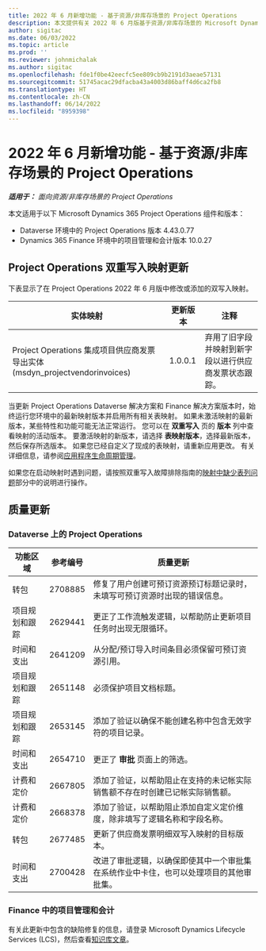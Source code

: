 ```yaml
---
title: 2022 年 6 月新增功能 - 基于资源/非库存场景的 Project Operations
description: 本文提供有关 2022 年 6 月版基于资源/非库存场景的 Microsoft Dynamics 365 Project Operations 中可用的质量更新的信息。
author: sigitac
ms.date: 06/03/2022
ms.topic: article
ms.prod: ''
ms.reviewer: johnmichalak
ms.author: sigitac
ms.openlocfilehash: fde1f0be42eecfc5ee809cb9b2191d3aeae57131
ms.sourcegitcommit: 51745acac29dfacba43a4003d86baff4d6ca2fb8
ms.translationtype: HT
ms.contentlocale: zh-CN
ms.lasthandoff: 06/14/2022
ms.locfileid: "8959398"
---
```

# <a name="whats-new-june-2022---project-operations-for-resourcenon-stocked-based-scenarios"></a>2022 年 6 月新增功能 - 基于资源/非库存场景的 Project Operations

_**适用于：** 面向资源/非库存场景的 Project Operations_

本文适用于以下 Microsoft Dynamics 365 Project Operations 组件和版本：

- Dataverse 环境中的 Project Operations 版本 4.43.0.77
- Dynamics 365 Finance 环境中的项目管理和会计版本 10.0.27

## <a name="project-operations-dual-write-maps-updates"></a>Project Operations 双重写入映射更新

下表显示了在 Project Operations 2022 年 6 月版中修改或添加的双写入映射。

| 实体映射 | 更新版本 | 注释  |
| --- | --- | --- |
| Project Operations 集成项目供应商发票导出实体 (msdyn_projectvendorinvoices) | 1.0.0.1 | 弃用了旧字段并映射到新字段以进行供应商发票状态跟踪。 |

当更新 Project Operations Dataverse 解决方案和 Finance 解决方案版本时，始终运行您环境中的最新映射版本并启用所有相关表映射。 如果未激活映射的最新版本，某些特性和功能可能无法正常运行。 您可以在 **双重写入** 页的 **版本** 列中查看映射的活动版本。 要激活映射的新版本，请选择 **表映射版本**，选择最新版本，然后保存所选版本。 如果您已经自定义了现成的表映射，请重新应用更改。 有关详细信息，请参阅[应用程序生命周期管理](/dynamics365/fin-ops-core/dev-itpro/data-entities/dual-write/app-lifecycle-management)。

如果您在启动映射时遇到问题，请按照双重写入故障排除指南的[映射中缺少表列问题](/dynamics365/fin-ops-core/dev-itpro/data-entities/dual-write/dual-write-troubleshooting-finops-upgrades#missing-table-columns-issue-on-maps)部分中的说明进行操作。

## <a name="quality-updates"></a>质量更新

### <a name="project-operations-on-dataverse"></a>Dataverse 上的 Project Operations

| 功能区域 | 参考编号 | 质量更新 |
| --- | --- | --- |
| 转包 | 2708885 | 修复了用户创建可预订资源预订标题记录时，未填写可预订资源时出现的错误信息。 |
| 项目规划和跟踪 | 2629441 | 更正了工作流触发逻辑，以帮助防止更新项目任务时出现无限循环。 |
| 时间和支出 | 2641209 | 从分配/预订导入时间条目必须保留可预订资源引用。 |
| 项目规划和跟踪 | 2651148 | 必须保护项目文档标题。|
| 项目规划和跟踪 | 2653145 | 添加了验证以确保不能创建名称中包含无效字符的项目记录。 |
| 时间和支出 | 2654710 | 更正了 **审批** 页面上的筛选。 |
| 计费和定价 | 2667805 | 添加了验证，以帮助阻止在支持的未记帐实际销售额不存在时创建已记帐实际销售额。 |
| 计费和定价 | 2668378 | 添加了验证，以帮助阻止添加自定义定价维度，除非填写了逻辑名称和字段名称。 |
| 转包 | 2677485 | 更新了供应商发票明细双写入映射的目标版本。 |
| 时间和支出 | 2700428 | 改进了审批逻辑，以确保即使其中一个审批集在系统作业中卡住，也可以处理项目的其他审批集。 |

### <a name="project-management-and-accounting-in-finance"></a>Finance 中的项目管理和会计

有关此更新中包含的缺陷修复的信息，请登录 Microsoft Dynamics Lifecycle Services (LCS)，然后查看[知识库文章](https://fix.lcs.dynamics.com/Issue/Details?bugId=673271)。
